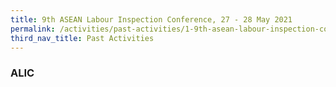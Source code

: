 ```yaml
---
title: 9th ASEAN Labour Inspection Conference, 27 - 28 May 2021
permalink: /activities/past-activities/1-9th-asean-labour-inspection-conference/
third_nav_title: Past Activities
---
```



### ALIC
